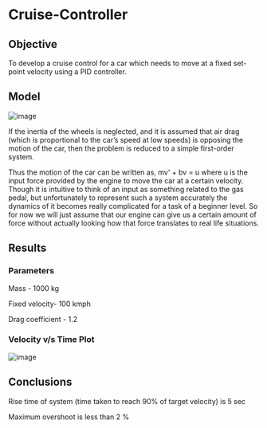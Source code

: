# Cruise-Controller
## Objective

To develop a cruise control for a car which needs to move at a fixed set-point velocity using a PID controller.

## Model 

![image](https://github.com/mayanklonkar/Cruise-Controller/assets/108993449/b78cfe51-a965-4674-a2f4-16b862ee0c92)

If the inertia of the wheels is neglected, and it is assumed that air drag (which is proportional to the car’s speed at low speeds) is opposing the motion of the car, then the problem is reduced to a simple first-order system.

Thus the motion of the car can be written as, mv' + bv = u where u is the input force provided by the engine to move the car at a certain velocity. Though it
is intuitive to think of an input as something related to the gas pedal, but unfortunately to
represent such a system accurately the dynamics of it becomes really complicated for a task of a
beginner level. So for now we will just assume that our engine can give us a certain amount of
force without actually looking how that force translates to real life situations.

## Results
### Parameters
Mass - 1000 kg

Fixed velocity- 100 kmph

Drag coefficient - 1.2

### Velocity v/s Time Plot

![image](https://github.com/mayanklonkar/Cruise-Controller/assets/108993449/2ea56fea-724a-4c9f-b66c-39011d7c5a97)


## Conclusions
Rise time of system (time taken to reach 90% of target velocity) is 5 sec

Maximum overshoot is less than 2 %






